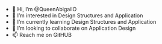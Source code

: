 - 👋 Hi, I’m @QueenAbigailO
- 👀 I’m interested in Design Structures and Application
- 🌱 I’m currently learning Design Structures and Application
- 💞️ I’m looking to collaborate on Application Design
- 📫 Reach me on GitHUB

<!---
QueenAbigailO/QueenAbigailO is a ✨ special ✨ repository because its `README.md` (this file) appears on your GitHub profile.
You can click the Preview link to take a look at your changes.
--->
